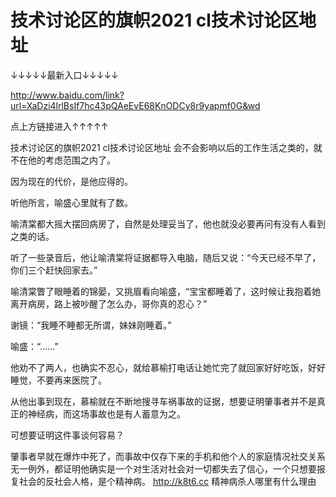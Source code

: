 # 技术讨论区的旗帜2021 cl技术讨论区地址

↓↓↓↓↓最新入口↓↓↓↓↓


http://www.baidu.com/link?url=XaDzi4lrlBsIf7hc43pQAeEvE68KnODCy8r9yapmf0G&wd


点上方链接进入↑↑↑↑↑

技术讨论区的旗帜2021 cl技术讨论区地址
会不会影响以后的工作生活之类的，就不在他的考虑范围之内了。

因为现在的代价，是他应得的。

听他所言，喻盛心里就有了数。

喻清棠都大摇大摆回病房了，自然是处理妥当了，他也就没必要再问有没有人看到之类的话。

听了一些录音后，他让喻清棠将证据都导入电脑，随后又说：“今天已经不早了，你们三个赶快回家去。”

喻清棠瞥了眼睡着的锦晏，又挑眉看向喻盛，“宝宝都睡着了，这时候让我抱着她离开病房，路上被吵醒了怎么办，哥你真的忍心？”

谢镜：“我睡不睡都无所谓，妹妹刚睡着。”

喻盛：“……”

他劝不了两人，也确实不忍心，就给慕榆打电话让她忙完了就回家好好吃饭，好好睡觉，不要再来医院了。

从他出事到现在，慕榆就在不断地搜寻车祸事故的证据，想要证明肇事者并不是真正的神经病，而这场事故也是有人蓄意为之。

可想要证明这件事谈何容易？

肇事者早就在爆炸中死了，而事故中仅存下来的手机和他个人的家庭情况社交关系无一例外，都证明他确实是一个对生活对社会对一切都失去了信心，一个只想要报复社会的反社会人格，是个精神病。
http://k8t6.cc
精神病杀人哪里有什么理由
